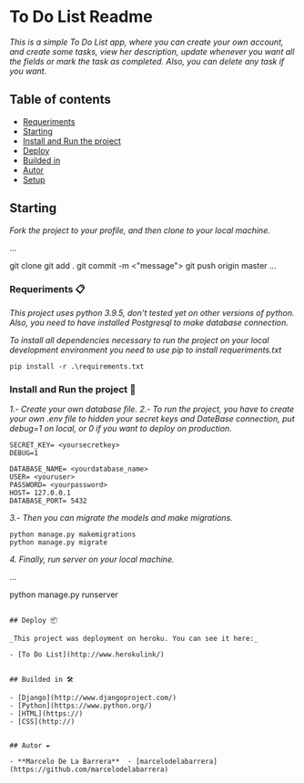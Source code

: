 # To Do List Readme

_This is a simple To Do List app, where you can create your own account, and create some tasks, view her description, update whenever you want all the fields or mark the task as completed. Also, you can delete any task if you want._

## Table of contents

- [Requeriments](#requeriments)
- [Starting](#starting)
- [Install and Run the project](#Install-and-Run-the-project)
- [Deploy](#Deploy)
- [Builded in](#Builded-in)
- [Autor](#Autor)
- [Setup](#setup)

## Starting

_Fork the project to your profile, and then clone to your local machine._

...

git clone <repo-link>
git add .
git commit -m <"message">
git push origin master
...

### Requeriments 📋

_This project uses python 3.9.5, don't tested yet on other versions of python._
_Also, you need to have installed Postgresql to make database connection._

_To install all dependencies necessary to run the project on your local development environment you need to use pip to install requeriments.txt_

```
pip install -r .\requirements.txt
```

### Install and Run the project 🔧

_1.- Create your own database file._
_2.- To run the project, you have to create your own .env file to hidden your secret keys and DateBase connection, put debug=1 on local, or 0 if you want to deploy on production._

```
SECRET_KEY= <yoursecretkey>
DEBUG=1

DATABASE_NAME= <yourdatabase_name>
USER= <youruser>
PASSWORD= <yourpassword>
HOST= 127.0.0.1
DATABASE_PORT= 5432
```

_3.- Then you can migrate the models and make migrations._

```
python manage.py makemigrations
python manage.py migrate
```

_4. Finally, run server on your local machine._

...

python manage.py runserver

```

## Deploy 📦

_This project was deployment on heroku. You can see it here:_

- [To Do List](http://www.herokulink/)


## Builded in 🛠️

- [Django](http://www.djangoproject.com/)
- [Python](https://www.python.org/)
- [HTML](https://)
- [CSS](http://)


## Autor ✒️

- **Marcelo De La Barrera**  - [marcelodelabarrera](https://github.com/marcelodelabarrera)

```
